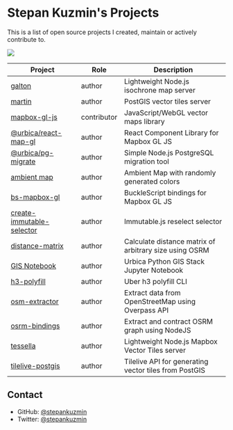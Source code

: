 # Stepan Kuzmin's Projects

This is a list of open source projects I created, maintain or actively contribute to.

[![](https://img.shields.io/badge/simply-awesome-brightgreen.svg)](https://github.com/stepankuzmin/projects)

| Project                                                                                | Role        | Description                                            |
| -------------------------------------------------------------------------------------- | ----------- | ------------------------------------------------------ |
| [galton](https://github.com/urbica/galton)                                             | author      | Lightweight Node.js isochrone map server               |
| [martin](https://github.com/urbica/martin)                                             | author      | PostGIS vector tiles server                            |
| [mapbox-gl-js](https://github.com/mapbox/mapbox-gl-js)                                 | contributor | JavaScript/WebGL vector maps library                   |
| [@urbica/react-map-gl](https://github.com/urbica/react-map-gl)                         | author      | React Component Library for Mapbox GL JS               |
| [@urbica/pg-migrate](https://github.com/urbica/pg-migrate)                             | author      | Simple Node.js PostgreSQL migration tool               |
| [ambient map](https://github.com/stepankuzmin/ambient-map)                             | author      | Ambient Map with randomly generated colors             |
| [bs-mapbox-gl](https://github.com/stepankuzmin/bs-mapbox-gl)                           | author      | BuckleScript bindings for Mapbox GL JS                 |
| [create-immutable-selector](https://github.com/stepankuzmin/create-immutable-selector) | author      | Immutable.js reselect selector                         |
| [distance-matrix](https://github.com/stepankuzmin/distance-matrix)                     | author      | Calculate distance matrix of arbitrary size using OSRM |
| [GIS Notebook](https://github.com/urbica/gis-notebook)                                 | author      | Urbica Python GIS Stack Jupyter Notebook               |
| [h3-polyfill](https://github.com/stepankuzmin/h3-polyfill)                             | author      | Uber h3 polyfill CLI                                   |
| [osm-extractor](https://github.com/urbica/osm-extractor)                               | author      | Extract data from OpenStreetMap using Overpass API     |
| [osrm-bindings](https://github.com/urbica/osrm-bindings)                               | author      | Extract and contract OSRM graph using NodeJS           |
| [tessella](https://github.com/urbica/tessella)                                         | author      | Lightweight Node.js Mapbox Vector Tiles server         |
| [tilelive-postgis](https://github.com/stepankuzmin/tilelive-postgis)                   | author      | Tilelive API for generating vector tiles from PostGIS  |

## Contact

- GitHub: [@stepankuzmin](https://github.com/stepankuzmin)
- Twitter: [@stepankuzmin](https://twitter.com/stepankuzmin)
